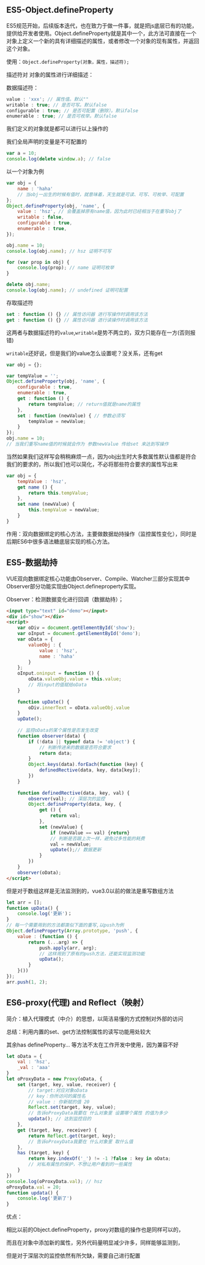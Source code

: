 ## ES5-Object.defineProperty

ES5规范开始，后续版本迭代，也在致力于做一件事，就是把js底层已有的功能，提供给开发者使用。Object.defineProperty就是其中一个，此方法可直接在一个对象上定义一个新的具有详细描述的属性，或者修改一个对象的现有属性，并返回这个对象。

使用：`Object.defineProperty(对象，属性，描述符);`

描述符对 对象的属性进行详细描述：

数据描述符：

```js
value : 'xxx'; // 属性值。默认""
writable : true; // 是否可写。默认false
configurable : true; // 是否可配置（删除）。默认false
enumerable : true; // 是否可枚举。默认false
```

我们定义的对象就是都可以进行以上操作的

我们全局声明的变量是不可配置的

```js
var a = 10;
console.log(delete window.a); // false
```



以一个对象为例

```js
var obj = {
    name : 'haha' 
    // 当obj一出生的时候有值时，就意味着，天生就是可读、可写、可枚举、可配置
};
Object.defineProperty(obj, 'name', {
    value : 'hsz', // 会覆盖掉原有name值，因为此时已经相当于在重写obj了
    writable : false,
    configurable : true,
    enumerable : true,
});

obj.name = 10;
console.log(obj.name); // hsz 证明不可写

for (var prop in obj) {
    console.log(prop); // name 证明可枚举
}

delete obj.name;
console.log(obj.name); // undefined 证明可配置
```



存取描述符

```js
set : function () {} // 属性访问器 进行写操作时调用该方法
get : function () {} // 属性访问器 进行读操作时调用该方法
```

这两者与数据描述符的`value`,`writable`是势不两立的，双方只能存在一方(否则报错)

`writable`还好说，但是我们的value怎么设置呢？没关系，还有get

```js
var obj = {};

var tempValue = '';
Object.defineProperty(obj, 'name', {
    configurable : true,
    enumerable : true,
    get : function () {
        return tempValue; // return值就是name的属性
    },
    set : function (newValue) { // 参数必须写
        tempValue = newValue;
    }
});
obj.name = 10; 
// 当我们重写name值的时候就会作为 参数newValue 传给set 来达到写操作
```

当然如果我们这样写会稍稍麻烦一点，因为obj出生时大多数属性默认值都是符合我们的要求的，所以我们也可以简化，不必将那些符合要求的属性写出来

```js
var obj = {
    tempValue : 'hsz',
    get name () {
        return this.tempValue;
    },
    set name (newValue) {
        this.tempValue = newValue;
    }
}
```

作用：双向数据绑定的核心方法，主要做数据劫持操作（监控属性变化），同时是后期ES6中很多语法糖底层实现的核心方法。

## ES5-数据劫持

VUE双向数据绑定核心功能由Observer、Compile、Watcher三部分实现其中Observer部分功能实现由Object.defineproperty实现。

Observer：检测数据变化进行回调（数据劫持）；

```html
<input type="text" id="demo"></input>
<div id="show"></div>
<script>
	var oDiv = document.getElementById('show');
    var oInput = document.getElementById('demo');
	var oData = {
        valueObj : {
            value : 'hsz',
        	name : 'haha'
        }
    };
    oInput.oninput = function () {
        oData.valueObj.value = this.value;
        // 将input的值赋给oData
    }
    
    function upDate() {
        oDiv.innerText = oData.valueObj.value
    }
	upDate();
    
    // 监控oData的某个属性是否发生改变
    function observer(data) {
        if (!data || typeof data != 'object') {
            // 判断传进来的数据是否符合要求
            return data;
        }
        Object.keys(data).forEach(function (key) {
            definedRective(data, key, data[key]);
        })
    }
    
    function definedRective(data, key, val) {
        observer(val); // 深层次的监控
        Object.defineProperty(data, key, {
            get () {
                return val;
            },
            set (newValue) {
                if (newValue == val) {return}
                // 判断是否跟上次一样，避免过多性能的耗费
                val = newValue;
                upDate();// 数据更新
            }
        })
    }
    observer(oData);
</script>
```

但是对于数组这样是无法监测到的，vue3.0以前的做法是重写数组方法

```js
let arr = [];
function upData() {
    console.log('更新')；
}
// 每一个需要用到的方法都类似下面的重写,以push为例
Object.defineProperty(Array.prototype, 'push', {
    value : (function () {
        return (...arg) => {
            push.apply(arr, arg);
            // 这样用到了原有的push方法，还能实现监测功能
            upData();
        }
    }())
});
arr.push(1, 2);
```

## ES6-proxy(代理) and Reflect（映射）

简介：植入代理模式（中介）的思想，以简洁易懂的方式控制对外部的访问

总结：利用内置的set、get方法控制属性的读写功能用处较大

其余has defineProperty... 等方法不太在工作开发中使用，因为兼容不好

```js
let oData = {
    val : 'hsz',
    _val : 'aaa'
}
let oProxyData = new Proxy(oData, {
    set (target, key, value, receiver) {
        // target:对应对象oData
        // key：你所访问的属性名
        // value : 你新赋的值 20
        Reflect.set(target, key, value);
        // 告诉oProxyData我要在 什么对象里 设置哪个属性 的值为多少
        updata(); // 达到监控目的
    },
    get (target, key, receiver) {
        return Reflect.get(target, key);
        // 告诉oProxyData我要在 什么对象里 取什么值
    },
    has (target, key) {
        return key.indexOf('_') != -1 ?false : key in oData;
        // 对私有属性的保护，不想让用户看到的一些属性
    }
})
console.log(oProxyData.val); // hsz
oProxyData.val = 20;
function updata() {
    console.log('更新了')
}
```

优点：

相比以前的Object.defineProperty，proxy对数组的操作也是同样可以的，

而且在对象中添加新的属性，另外代码量明显减少许多，同样能够监测到，

但是对于深层次的监控依然有所欠缺，需要自己进行配置





